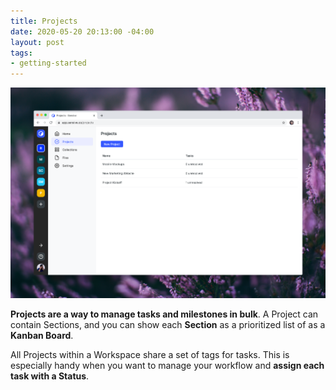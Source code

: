 ```yaml
---
title: Projects
date: 2020-05-20 20:13:00 -04:00
layout: post
tags:
- getting-started
---
```


![projects-screenshot@2x.png](/assets/posts/projects-screenshot@2x.png)

**Projects are a way to manage tasks and milestones in bulk**. A Project can contain Sections, and you can show each **Section** as a prioritized list of as a **Kanban Board**.

All Projects within a Workspace share a set of tags for tasks. This is especially handy when you want to manage your workflow and **assign each task with a Status**.